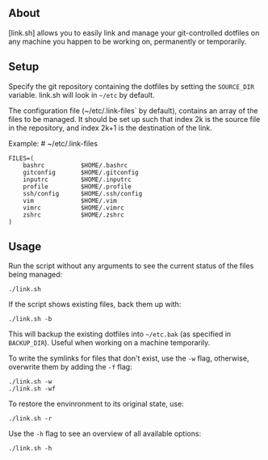 ## About

[link.sh] allows you to easily link and manage your git-controlled dotfiles on
any machine you happen to be working on, permanently or temporarily.

## Setup

Specify the git repository containing the dotfiles by setting the `SOURCE_DIR`
variable. link.sh will look in `~/etc` by default. 

The configuration file (~/etc/.link-files` by default), contains an array of
the files to be managed. It should be set up such that index 2k is the source
file in the repository, and index 2k+1 is the destination of the link.

Example:
    # ~/etc/.link-files

    FILES=(
        bashrc          $HOME/.bashrc
        gitconfig       $HOME/.gitconfig
        inputrc         $HOME/.inputrc
        profile         $HOME/.profile
        ssh/config      $HOME/.ssh/config
        vim             $HOME/.vim
        vimrc           $HOME/.vimrc
        zshrc           $HOME/.zshrc
    )

## Usage

Run the script without any arguments to see the current status of the files
being managed:

    ./link.sh

If the script shows existing files, back them up with:

    ./link.sh -b

This will backup the existing dotfiles into `~/etc.bak` (as specified in
`BACKUP_DIR`). Useful when working on a machine temporarily.

To write the symlinks for files that don't exist, use the `-w` flag,
otherwise, overwrite them by adding the `-f` flag:

    ./link.sh -w
    ./link.sh -wf

To restore the envinronment to its original state, use:

    ./link.sh -r

Use the `-h` flag to see an overview of all available options:

    ./link.sh -h
